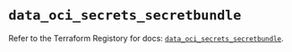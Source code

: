 # `data_oci_secrets_secretbundle`

Refer to the Terraform Registory for docs: [`data_oci_secrets_secretbundle`](https://registry.terraform.io/providers/oracle/oci/6.18.0/docs/data-sources/secrets_secretbundle).
